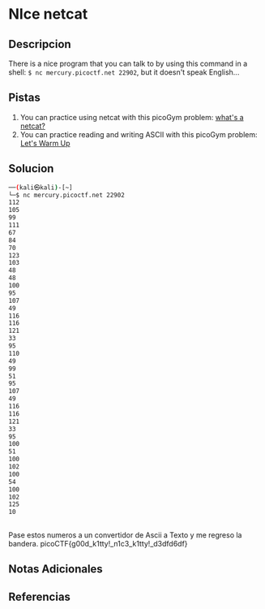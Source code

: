# NIce netcat

## Descripcion
There is a nice program that you can talk to by using this command in a shell: `$ nc mercury.picoctf.net 22902`, but it doesn't speak English...

## Pistas
1. You can practice using netcat with this picoGym problem: [what's a netcat?](https://play.picoctf.org/practice/challenge/34)
2. You can practice reading and writing ASCII with this picoGym problem: [Let's Warm Up](https://play.picoctf.org/practice/challenge/22)

## Solucion 
```bash
──(kali㉿kali)-[~]
└─$ nc mercury.picoctf.net 22902        
112 
105 
99 
111 
67 
84 
70 
123 
103 
48 
48 
100 
95 
107 
49 
116 
116 
121 
33 
95 
110 
49 
99 
51 
95 
107 
49 
116 
116 
121 
33 
95 
100 
51 
100 
102 
100 
54 
100 
102 
125 
10 
              
```
Pase estos numeros a un convertidor de Ascii a Texto y me regreso la bandera.
picoCTF{g00d_k1tty!_n1c3_k1tty!_d3dfd6df}

## Notas Adicionales 

## Referencias